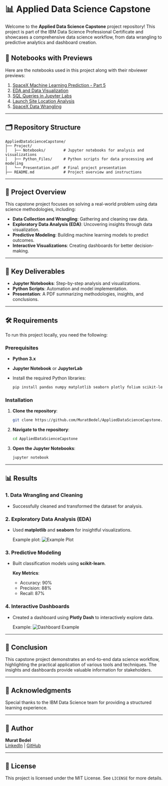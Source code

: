 
# 📊 Applied Data Science Capstone

Welcome to the **Applied Data Science Capstone** project repository! This project is part of the IBM Data Science Professional Certificate and showcases a comprehensive data science workflow, from data wrangling to predictive analytics and dashboard creation.

## 📄 Notebooks with Previews

Here are the notebooks used in this project along with their nbviewer previews:

1. <a href="https://nbviewer.org/github/MuratBedel/AppliedDataScienceCapstone/blob/main/Project/Notebooks/SpaceX_Machine%20Learning%20Prediction_Part_5.ipynb" target="_blank">SpaceX Machine Learning Prediction - Part 5</a>
2. <a href="https://nbviewer.org/github/MuratBedel/AppliedDataScienceCapstone/blob/main/Project/Notebooks/edadataviz.ipynb" target="_blank">EDA and Data Visualization</a>
3. <a href="https://nbviewer.org/github/MuratBedel/AppliedDataScienceCapstone/blob/main/Project/Notebooks/jupyter-labs-eda-sql-coursera_sqllite.ipynb" target="_blank">SQL Queries in Jupyter Labs</a>
4. <a href="https://nbviewer.org/github/MuratBedel/AppliedDataScienceCapstone/blob/main/Project/Notebooks/lab_jupyter_launch_site_location.ipynb" target="_blank">Launch Site Location Analysis</a>
5. <a href="https://nbviewer.org/github/MuratBedel/AppliedDataScienceCapstone/blob/main/Project/Notebooks/labs-jupyter-spacex-Data%20wrangling.ipynb" target="_blank">SpaceX Data Wrangling</a>




---

## 🗂 Repository Structure

```plaintext
AppliedDataScienceCapstone/
├── Project/
│   ├── Notebooks/        # Jupyter notebooks for analysis and visualizations
│   ├── Python_Files/     # Python scripts for data processing and modeling
│   └── Presentation.pdf  # Final project presentation
├── README.md             # Project overview and instructions
```

---

## 📖 Project Overview

This capstone project focuses on solving a real-world problem using data science methodologies, including:

- **Data Collection and Wrangling**: Gathering and cleaning raw data.
- **Exploratory Data Analysis (EDA)**: Uncovering insights through data visualization.
- **Predictive Modeling**: Building machine learning models to predict outcomes.
- **Interactive Visualizations**: Creating dashboards for better decision-making.

---

## 🚀 Key Deliverables

- **Jupyter Notebooks**: Step-by-step analysis and visualizations.
- **Python Scripts**: Automation and model implementation.
- **Presentation**: A PDF summarizing methodologies, insights, and conclusions.

---

## 🛠️ Requirements

To run this project locally, you need the following:

### Prerequisites

- **Python 3.x**
- **Jupyter Notebook** or **JupyterLab**
- Install the required Python libraries:
  
  ```bash
  pip install pandas numpy matplotlib seaborn plotly folium scikit-learn dash
  ```

### Installation

1. **Clone the repository**:
   ```bash
   git clone https://github.com/MuratBedel/AppliedDataScienceCapstone.git
   ```

2. **Navigate to the repository**:
   ```bash
   cd AppliedDataScienceCapstone
   ```

3. **Open the Jupyter Notebooks**:
   ```bash
   jupyter notebook
   ```

---

## 📊 Results

### 1. **Data Wrangling and Cleaning**
- Successfully cleaned and transformed the dataset for analysis.

### 2. **Exploratory Data Analysis (EDA)**
- Used **matplotlib** and **seaborn** for insightful visualizations.
  
  Example plot:
  ![Example Plot]([https://via.placeholder.com/800x400?text=Example+Visualization](https://github.com/MuratBedel/AppliedDataScienceCapstone/blob/main/Project/Plots/Yearly%20Launch%20Success%20Trend.png))

### 3. **Predictive Modeling**
- Built classification models using **scikit-learn**.
  
  **Key Metrics**:
  - Accuracy: 90%
  - Precision: 88%
  - Recall: 87%

### 4. **Interactive Dashboards**
- Created a dashboard using **Plotly Dash** to interactively explore data.

  Example:
  ![Dashboard Example](https://via.placeholder.com/800x400?text=Dashboard+Screenshot)

---

## 📌 Conclusion

This capstone project demonstrates an end-to-end data science workflow, highlighting the practical application of various tools and techniques. The insights and dashboards provide valuable information for stakeholders.

---

## 🤝 Acknowledgments

Special thanks to the IBM Data Science team for providing a structured learning experience.

---

## 👤 Author

**Murat Bedel**  
[LinkedIn](https://www.linkedin.com/in/muratbedel) | [GitHub](https://github.com/MuratBedel)

---

## 📝 License

This project is licensed under the MIT License. See `LICENSE` for more details.
